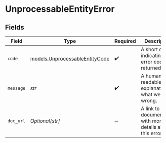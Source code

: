 # UnprocessableEntityError


## Fields

| Field                                                                  | Type                                                                   | Required                                                               | Description                                                            | Example                                                                |
| ---------------------------------------------------------------------- | ---------------------------------------------------------------------- | ---------------------------------------------------------------------- | ---------------------------------------------------------------------- | ---------------------------------------------------------------------- |
| `code`                                                                 | [models.UnprocessableEntityCode](../models/unprocessableentitycode.md) | :heavy_check_mark:                                                     | A short code indicating the error code returned.                       | unprocessable_entity                                                   |
| `message`                                                              | *str*                                                                  | :heavy_check_mark:                                                     | A human readable explanation of what went wrong.                       | The requested resource was not found.                                  |
| `doc_url`                                                              | *Optional[str]*                                                        | :heavy_minus_sign:                                                     | A link to our documentation with more details about this error code    | https://docs.agentset.ai/api-reference/errors#unprocessable-entity     |